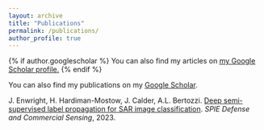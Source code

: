 ```yaml
---
layout: archive
title: "Publications"
permalink: /publications/
author_profile: true
---
```


{% if author.googlescholar %}
  You can also find my articles on <u><a href="{{author.googlescholar}}">my Google Scholar profile</a>.</u>
{% endif %}

You can also find my publications on my [Google Scholar](https://scholar.google.com/citations?view_op=list_works&hl=en&user=PcU_BcgAAAAJ).

<!-- {% include base_path %}

{% for post in site.publications reversed %}
  {% include archive-single.html %}
{% endfor %} -->

J. Enwright, H. Hardiman-Mostow, J. Calder, A.L. Bertozzi. [Deep semi-supervised label propagation for SAR image classification](http://hardiman-mostow.github.io/files/SPIE_End_to_End-2.pdf). <i>SPIE Defense and Commercial Sensing</i>, 2023.




